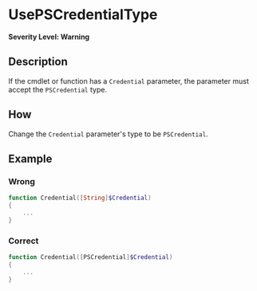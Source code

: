 # UsePSCredentialType

**Severity Level: Warning**

## Description

If the cmdlet or function has a `Credential` parameter, the parameter must accept the `PSCredential`
type.

## How

Change the `Credential` parameter's type to be `PSCredential`.

## Example

### Wrong

```powershell
function Credential([String]$Credential)
{
    ...
}
```

### Correct

```powershell
function Credential([PSCredential]$Credential)
{
    ...
}
```
